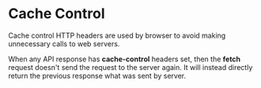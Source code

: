 # Cache Control

Cache control HTTP headers are used by browser to avoid making unnecessary calls to web servers.

When any API response has **cache-control** headers set,
then the **fetch** request doesn't send the request to the server again.
It will instead directly return the previous response what was sent by server.
